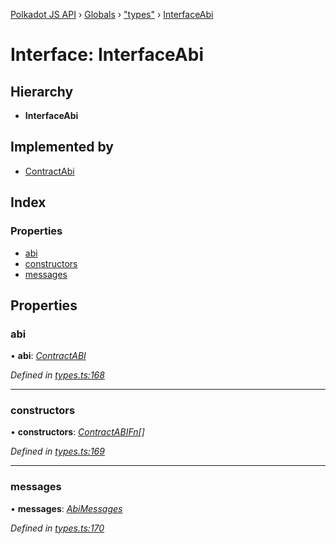 [Polkadot JS API](../README.md) › [Globals](../globals.md) › ["types"](../modules/_types_.md) › [InterfaceAbi](_types_.interfaceabi.md)

# Interface: InterfaceAbi

## Hierarchy

* **InterfaceAbi**

## Implemented by

* [ContractAbi](../classes/_abi_.contractabi.md)

## Index

### Properties

* [abi](_types_.interfaceabi.md#abi)
* [constructors](_types_.interfaceabi.md#constructors)
* [messages](_types_.interfaceabi.md#messages)

## Properties

###  abi

• **abi**: *[ContractABI](_types_.contractabi.md)*

*Defined in [types.ts:168](https://github.com/polkadot-js/api/blob/a30d467618/packages/api-contract/src/types.ts#L168)*

___

###  constructors

• **constructors**: *[ContractABIFn](_types_.contractabifn.md)[]*

*Defined in [types.ts:169](https://github.com/polkadot-js/api/blob/a30d467618/packages/api-contract/src/types.ts#L169)*

___

###  messages

• **messages**: *[AbiMessages](../modules/_types_.md#abimessages)*

*Defined in [types.ts:170](https://github.com/polkadot-js/api/blob/a30d467618/packages/api-contract/src/types.ts#L170)*
